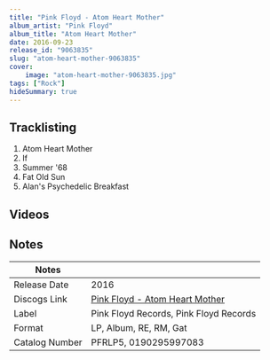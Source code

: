 ```yaml
---
title: "Pink Floyd - Atom Heart Mother"
album_artist: "Pink Floyd"
album_title: "Atom Heart Mother"
date: 2016-09-23
release_id: "9063835"
slug: "atom-heart-mother-9063835"
cover:
    image: "atom-heart-mother-9063835.jpg"
tags: ["Rock"]
hideSummary: true
---
```


## Tracklisting
1. Atom Heart Mother
2. If
3. Summer '68
4. Fat Old Sun
5. Alan's Psychedelic Breakfast

## Videos


## Notes

| Notes          |             |
| ---------------| ----------- |
| Release Date   | 2016 |
| Discogs Link   | [Pink Floyd - Atom Heart Mother](https://www.discogs.com/release/9063835) |
| Label          | Pink Floyd Records, Pink Floyd Records |
| Format         | LP, Album, RE, RM, Gat |
| Catalog Number | PFRLP5, 0190295997083 |

